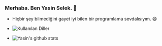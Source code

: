 ### Merhaba. Ben Yasin Selek. 👋
- Hiçbir şey bilmediğini gayet iyi bilen bir programlama sevdalısıyım. 😄

- ![Kullanılan Diller](https://github-readme-stats.vercel.app/api/top-langs/?username=selek55&layout=compact&icon_color=79ff97&text_color=9f9f9f&bg_color=151515)

- ![Yasin's github stats](https://github-readme-stats.vercel.app/api/?username=selek55&show_icons=true&icon_color=79ff97&text_color=9f9f9f&bg_color=151515)

<!--
**selek55/selek55** is a ✨ _special_ ✨ repository because its `README.md` (this file) appears on your GitHub profile.

Here are some ideas to get you started:

- 🔭 I’m currently working on ...
- 🌱 I’m currently learning ...
- 👯 I’m looking to collaborate on ...
- 🤔 I’m looking for help with ...
- 💬 Ask me about ...
- 📫 How to reach me: ...
- 😄 Pronouns: ...
- ⚡ Fun fact: ...
-->
